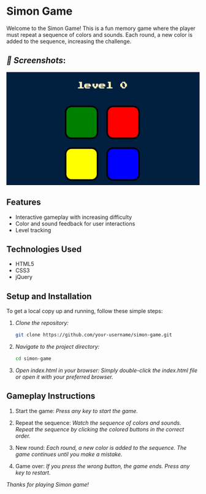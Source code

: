 # Simon Game

Welcome to the Simon Game! This is a fun memory game where the player must repeat a sequence of colors and sounds. Each round, a new color is added to the sequence, increasing the challenge.


## *📸 Screenshots*:
![Simon_game](screenshot.jpeg)

## Features
- Interactive gameplay with increasing difficulty
- Color and sound feedback for user interactions
- Level tracking

## Technologies Used

- HTML5
- CSS3
- jQuery

## Setup and Installation

To get a local copy up and running, follow these simple steps:

1. *Clone the repository:*

   ```bash
   git clone https://github.com/your-username/simon-game.git
   ```
   
2. *Navigate to the project directory:*
   ```bash
   cd simon-game
   ```
   
3. *Open index.html in your browser:*
   *Simply double-click the index.html file or open it with your preferred browser.*



## Gameplay Instructions

1. Start the game:
   *Press any key to start the game.*

2. Repeat the sequence:
   *Watch the sequence of colors and sounds. Repeat the sequence by clicking the colored buttons in the correct order.*

3. New round:
   *Each round, a new color is added to the sequence. The game continues until you make a mistake.*

4. Game over:
   *If you press the wrong button, the game ends. Press any key to restart.*


*Thanks for playing Simon game!*
